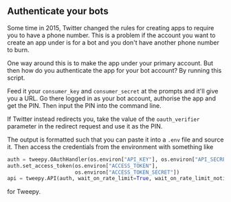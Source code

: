 ## Authenticate your bots

Some time in 2015, Twitter changed the rules for creating apps to require you to have a phone number. This is a problem if the account you want to create an app under is for a bot and you don't have another phone number to burn.

One way around this is to make the app under your primary account. But then how do you authenticate the app for your bot account? By running this script.

Feed it your `consumer_key` and `consumer_secret` at the prompts and it'll give you a URL. Go there logged in as your bot account, authorise the app and get the PIN. Then input the PIN into the command line.

If Twitter instead redirects you, take the value of the `oauth_verifier` parameter in the redirect request and use it as the PIN.

The output is formatted such that you can paste it into a `.env` file and source it. Then access the credentials from the environment with something like
```python
auth = tweepy.OAuthHandler(os.environ["API_KEY"], os.environ["API_SECRET"])
auth.set_access_token(os.environ["ACCESS_TOKEN"],
                      os.environ["ACCESS_TOKEN_SECRET"])
api = tweepy.API(auth, wait_on_rate_limit=True, wait_on_rate_limit_notify=True)
```
for Tweepy.
